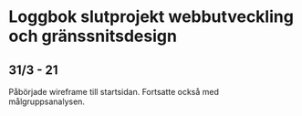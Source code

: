 # Loggbok slutprojekt webbutveckling och gränssnitsdesign

## 31/3 - 21

Påbörjade wireframe till startsidan. Fortsatte också med målgruppsanalysen.